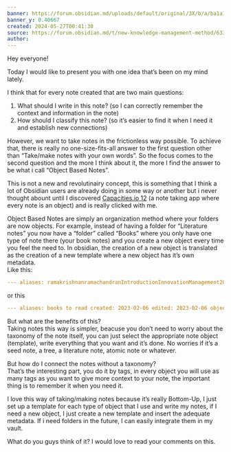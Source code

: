```yaml
---
banner: https://forum.obsidian.md/uploads/default/original/3X/b/a/ba1a1301f580d34a881803aa5ed8cf7ff3cdf0ef.png
banner_y: 0.40667
created: 2024-05-27T00:41:30
source: https://forum.obsidian.md/t/new-knowledge-management-method/63364
author: 
---
```


Hey everyone!

Today I would like to present you with one idea that’s been on my mind lately.

I think that for every note created that are two main questions:

1.  What should I write in this note? (so I can correctly remember the context and information in the note)
2.  How should I classify this note? (so it’s easier to find it when I need it and establish new connections)

However, we want to take notes in the frictionless way possible. To achieve that, there is really no one-size-fits-all answer to the first question other than “Take/make notes with your own words”. So the focus comes to the second question and the more I think about it, the more I find the answer to be what i call “Object Based Notes”.

This is not a new and revolutinairy concept, this is something that I think a lot of Obsidian users are already doing in some way or another but i never thought abount until I discovered [Capacities.io 12](http://capacities.io/) (a note taking app where every note is an object) and is really clicked with me.

Object Based Notes are simply an organization method where your folders are now objects. For example, instead of having a folder for “Literature notes” you now have a “folder” called “Books” where you only have one type of note there (your book notes) and you create a new object every time you feel the need to. In obsidian, the creation of a new object is translated as the creation of a new template where a new object has it’s own metadata.  
Like this:

```yaml
--- aliases: ramakrishnanramachandranIntroductionInnovationManagement2020 year: 2020 bibliography: Ramachandran, Ramakrishnan. “Introduction to Innovation Management,” 2020. [https://doi.org/10.13140/RG.2.2.25436.00646](https://doi.org/10.13140/RG.2.2.25436.00646). authors: Ramakrishnan Ramachandran object: paper ---
```

or this

```yaml
--- aliases: books to read created: 2023-02-06 edited: 2023-02-06 object: list Cssclass: cards ---
```

But what are the benefits of this?  
Taking notes this way is simpler, beacuse you don’t need to worry about the taxonomy of the note itself, you can just select the appropriate note object (template), write everything that you want and it’s done. No worries if it’s a seed note, a tree, a literature note, atomic note or whatever.

But how do I connect the notes without a taxonomy?  
That’s the interesting part, you do it by tags, in every object you will use as many tags as you want to give more context to your note, the important thing is to remember it when you need it.

I love this way of taking/making notes because it’s really Bottom-Up, I just set up a template for each type of object that I use and write my notes, if I need a new object, I just create a new template and insert the adequate metadata. If i need folders in the future, I can easily integrate them in my vault.

What do you guys think of it? I would love to read your comments on this.
> 